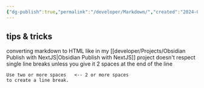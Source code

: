 ```yaml
---
{"dg-publish":true,"permalink":"/developer/Markdown/","created":"2024-02-29T22:19:55.728-06:00","updated":"2024-06-04T15:46:37.000-05:00"}
---
```



## tips & tricks

converting markdown to HTML like in my [[developer/Projects/Obsidian Publish with NextJS\|Obsidian Publish with NextJS]] project doesn't respect single line breaks unless you give it 2 spaces at the end of the line
```
Use two or more spaces   <-- 2 or more spaces
to create a line break.
```